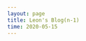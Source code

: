 ```yaml
---
layout: page
title: Leon's Blog(n-1)
time: 2020-05-15
---
```

<!-- <style>
    .column {
  float: left;
  width: 100.0%;
  padding: 5px;d
}

<!-- /* Clear floats after image containers */
.row::after {
  content: "";
  clear: both;
  display: table;
  width: 200%;
} -->
<!-- h1 {text-align: left;}
</style> --> 

<div id="iframe_holder"></div>
<!-- <iframe src="{{site.baseurl}}//public/pages/Recurse" id="test" style="border:0px #000000 none;" name="Game name" scrolling="yes" frameborder="10" marginheight="5px" marginwidth="5px" height="1080px" width="1920px"></iframe> -->

<!-- Lol how do you do this, want to change the n in Leon's Blog(n) to be n - 1 -->
<script>
$( document ).ready(function() {
    var iframe = document.createElement('iframe');
    iframe.width = "1920px"
    iframe.id="test"
    iframe.height = "1080px"
    iframe.src = "{{site.baseurl}}//public/pages/Recurse"
    var place = document.getElementById("iframe_holder")
    console.log(place) 
    place.appendChild(iframe);
    setTimeout(()=>{
        var title = document.getElementById("test").contentDocument.body.querySelector("#blog_title")
        if (title){
            check = title.text
            console.log(check)
            index_1 = check.indexOf("(")
            index_2 = check.indexOf(")")
            word = check.slice(index_1,index_2+1)
            console.log(word)
            digits = word.length
            if (window.location === window.parent.location){
                check = check.substring(0, index_1+1) + "n-1" + ")"
                title.text = check
            } else {
                number = check.substring(index_1+1, index_2)
                check = check.substring(0, index_1+1) + "n-2" + ")"
                // check = check.substring(0, index_1) + "n-" + (digits - 2).toString() + ")"
                title.text = check
            }
            
        }
}, 1)
 
    // 
    // var check = document.getElementById("test").contentWindow.document.getElementbyId("blog_title");

});

</script>
